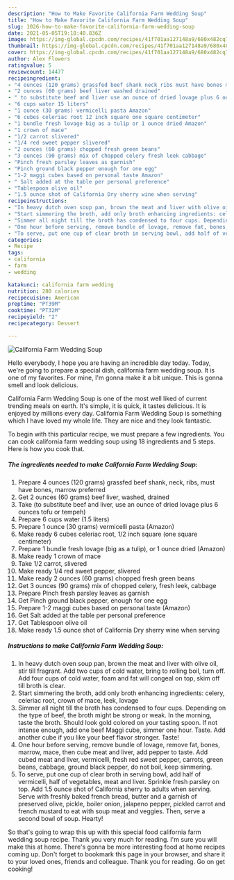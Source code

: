 ```yaml
---
description: "How to Make Favorite California Farm Wedding Soup"
title: "How to Make Favorite California Farm Wedding Soup"
slug: 1026-how-to-make-favorite-california-farm-wedding-soup
date: 2021-05-05T19:18:40.836Z
image: https://img-global.cpcdn.com/recipes/41f701aa127148a9/680x482cq70/california-farm-wedding-soup-recipe-main-photo.jpg
thumbnail: https://img-global.cpcdn.com/recipes/41f701aa127148a9/680x482cq70/california-farm-wedding-soup-recipe-main-photo.jpg
cover: https://img-global.cpcdn.com/recipes/41f701aa127148a9/680x482cq70/california-farm-wedding-soup-recipe-main-photo.jpg
author: Alex Flowers
ratingvalue: 5
reviewcount: 14477
recipeingredient:
- "4 ounces (120 grams) grassfed beef shank neck ribs must have bones marrow preferred"
- "2 ounces (60 grams) beef liver washed drained"
- " to substitute beef and liver use an ounce of dried lovage plus 6 ounces tofu or tempeh"
- "6 cups water 15 liters"
- "1 ounce (30 grams) vermicelli pasta Amazon"
- "6 cubes celeriac root 12 inch square one square centimeter"
- "1 bundle fresh lovage big as a tulip or 1 ounce dried Amazon"
- "1 crown of mace"
- "1/2 carrot slivered"
- "1/4 red sweet pepper slivered"
- "2 ounces (60 grams) chopped fresh green beans"
- "3 ounces (90 grams) mix of chopped celery fresh leek cabbage"
- "Pinch fresh parsley leaves as garnish"
- "Pinch ground black pepper enough for one egg"
- "1-2 maggi cubes based on personal taste Amazon"
- " Salt added at the table per personal preference"
- "Tablespoon olive oil"
- "1.5 ounce shot of California Dry sherry wine when serving"
recipeinstructions:
- "In heavy dutch oven soup pan, brown the meat and liver with olive oil, stir till fragrant. Add two cups of cold water, bring to rolling boil, turn off. Add four cups of cold water, foam and fat will congeal on top, skim off till broth is clear."
- "Start simmering the broth, add only broth enhancing ingredients: celery, celeriac root, crown of mace, leek, lovage"
- "Simmer all night till the broth has condensed to four cups. Depending on the type of beef, the broth might be strong or weak. In the morning, taste the broth. Should look gold colored on your tasting spoon. If not intense enough, add one beef Maggi cube, simmer one hour. Taste. Add another cube if you like your beef flavor stronger. Taste!"
- "One hour before serving, remove bundle of lovage, remove fat, bones, marrow, mace, then cube meat and liver, add pepper to taste. Add cubed meat and liver, vermicelli, fresh red sweet pepper, carrots, green beans, cabbage, ground black pepper, do not boil, keep simmering."
- "To serve, put one cup of clear broth in serving bowl, add half of vermicelli, half of vegetables, meat and liver. Sprinkle fresh parsley on top. Add 1.5 ounce shot of California sherry to adults when serving. Serve with freshly baked french bread, butter and a garnish of preserved olive, pickle, boiler onion, jalapeno pepper, pickled carrot and french mustard to eat with soup meat and veggies. Then, serve a second bowl of soup. Hearty!"
categories:
- Recipe
tags:
- california
- farm
- wedding

katakunci: california farm wedding 
nutrition: 280 calories
recipecuisine: American
preptime: "PT39M"
cooktime: "PT32M"
recipeyield: "2"
recipecategory: Dessert

---
```



![California Farm Wedding Soup](https://img-global.cpcdn.com/recipes/41f701aa127148a9/680x482cq70/california-farm-wedding-soup-recipe-main-photo.jpg)

Hello everybody, I hope you are having an incredible day today. Today, we're going to prepare a special dish, california farm wedding soup. It is one of my favorites. For mine, I'm gonna make it a bit unique. This is gonna smell and look delicious.

California Farm Wedding Soup is one of the most well liked of current trending meals on earth. It's simple, it is quick, it tastes delicious. It is enjoyed by millions every day. California Farm Wedding Soup is something which I have loved my whole life. They are nice and they look fantastic.




To begin with this particular recipe, we must prepare a few ingredients. You can cook california farm wedding soup using 18 ingredients and 5 steps. Here is how you cook that.

<!--inarticleads1-->

##### The ingredients needed to make California Farm Wedding Soup:

1. Prepare 4 ounces (120 grams) grassfed beef shank, neck, ribs, must have bones, marrow preferred
1. Get 2 ounces (60 grams) beef liver, washed, drained
1. Take  (to substitute beef and liver, use an ounce of dried lovage plus 6 ounces tofu or tempeh)
1. Prepare 6 cups water (1.5 liters)
1. Prepare 1 ounce (30 grams) vermicelli pasta (Amazon)
1. Make ready 6 cubes celeriac root, 1/2 inch square (one square centimeter)
1. Prepare 1 bundle fresh lovage (big as a tulip), or 1 ounce dried (Amazon)
1. Make ready 1 crown of mace
1. Take 1/2 carrot, slivered
1. Make ready 1/4 red sweet pepper, slivered
1. Make ready 2 ounces (60 grams) chopped fresh green beans
1. Get 3 ounces (90 grams) mix of chopped celery, fresh leek, cabbage
1. Prepare Pinch fresh parsley leaves as garnish
1. Get Pinch ground black pepper, enough for one egg
1. Prepare 1-2 maggi cubes based on personal taste (Amazon)
1. Get  Salt added at the table per personal preference
1. Get Tablespoon olive oil
1. Make ready 1.5 ounce shot of California Dry sherry wine when serving




<!--inarticleads2-->

##### Instructions to make California Farm Wedding Soup:

1. In heavy dutch oven soup pan, brown the meat and liver with olive oil, stir till fragrant. Add two cups of cold water, bring to rolling boil, turn off. Add four cups of cold water, foam and fat will congeal on top, skim off till broth is clear.
1. Start simmering the broth, add only broth enhancing ingredients: celery, celeriac root, crown of mace, leek, lovage
1. Simmer all night till the broth has condensed to four cups. Depending on the type of beef, the broth might be strong or weak. In the morning, taste the broth. Should look gold colored on your tasting spoon. If not intense enough, add one beef Maggi cube, simmer one hour. Taste. Add another cube if you like your beef flavor stronger. Taste!
1. One hour before serving, remove bundle of lovage, remove fat, bones, marrow, mace, then cube meat and liver, add pepper to taste. Add cubed meat and liver, vermicelli, fresh red sweet pepper, carrots, green beans, cabbage, ground black pepper, do not boil, keep simmering.
1. To serve, put one cup of clear broth in serving bowl, add half of vermicelli, half of vegetables, meat and liver. Sprinkle fresh parsley on top. Add 1.5 ounce shot of California sherry to adults when serving. Serve with freshly baked french bread, butter and a garnish of preserved olive, pickle, boiler onion, jalapeno pepper, pickled carrot and french mustard to eat with soup meat and veggies. Then, serve a second bowl of soup. Hearty!




So that's going to wrap this up with this special food california farm wedding soup recipe. Thank you very much for reading. I'm sure you will make this at home. There's gonna be more interesting food at home recipes coming up. Don't forget to bookmark this page in your browser, and share it to your loved ones, friends and colleague. Thank you for reading. Go on get cooking!
